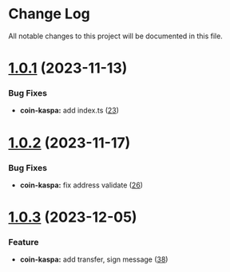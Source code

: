 
# Change Log

All notable changes to this project will be documented in this file.

# [1.0.1](https://github.com/okx/js-wallet-sdk) (2023-11-13)

### Bug Fixes

- **coin-kaspa:** add index.ts ([23](https://github.com/okx/js-wallet-sdk/pull/23))

# [1.0.2](https://github.com/okx/js-wallet-sdk) (2023-11-17)

### Bug Fixes

- **coin-kaspa:** fix address validate ([26](https://github.com/okx/js-wallet-sdk/pull/26))

# [1.0.3](https://github.com/okx/js-wallet-sdk) (2023-12-05)

### Feature

- **coin-kaspa:** add transfer, sign message ([38](https://github.com/okx/js-wallet-sdk/pull/38))
